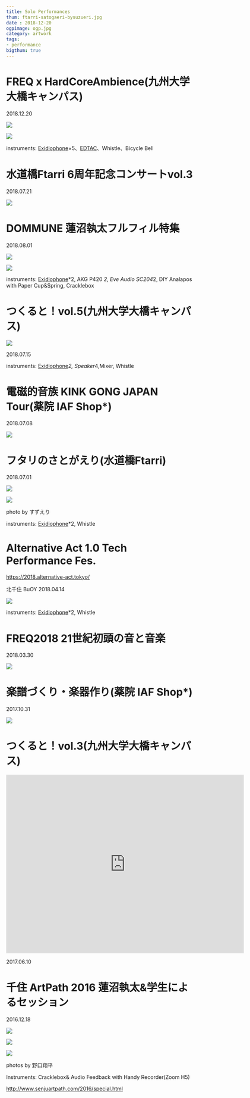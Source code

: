 ```yaml
---
title: Solo Performances
thum: ftarri-satogaeri-bysuzueri.jpg
date : 2018-12-20
ogpimage: ogp.jpg
category: artwork
tags:
- performance
bigthum: true
---
```


# FREQ x HardCoreAmbience(九州大学大橋キャンパス)

2018.12.20

![](freq-ha2.jpg)

![](freq-ha1.jpg)

instruments: [Exidiophone](/works/exidiophone)×5、[EDTAC](/works/edtac)、Whistle、Bicycle Bell

# 水道橋Ftarri 6周年記念コンサートvol.3

2018.07.21

![](ftarri-6thaniv.JPG)

# DOMMUNE 蓮沼執太フルフィル特集

2018.08.01

![](dommune1.jpg)

![](dommune2.jpg)

instruments: [Exidiophone](/works/exidiophone)*2, AKG P420 *2, Eve Audio SC204*2, DIY Analapos with Paper Cup&Spring, Cracklebox

# つくると！vol.5(九州大学大橋キャンパス)

![](tsukuruto2018.jpg)

2018.07.15

instruments: [Exidiophone](/works/exidiophone)*2, Speaker*4,Mixer, Whistle

# 電磁的音族 KINK GONG JAPAN Tour(薬院 IAF Shop*)

2018.07.08

![](kinkgong-set.JPG)


# フタリのさとがえり(水道橋Ftarri)

2018.07.01

![](ftarri-satogaeri.jpg)

![](ftarri-satogaeri-bysuzueri.jpg)

photo by すずえり

instruments: [Exidiophone](/works/exidiophone)*2, Whistle

# Alternative Act 1.0 Tech Performance Fes.

https://2018.alternative-act.tokyo/

北千住 BuOY
2018.04.14

![](aa_tpf_exidiophone.jpg)

instruments: [Exidiophone](/works/exidiophone)*2, Whistle

# FREQ2018 21世紀初頭の音と音楽

2018.03.30

![](freq2018.JPG)

# 楽譜づくり・楽器作り(薬院 IAF Shop*)

2017.10.31

![](iaf_171001.jpg)

# つくると！vol.3(九州大学大橋キャンパス)

<iframe src="https://player.vimeo.com/video/228039554" width="640" height="480" frameborder="0" webkitallowfullscreen mozallowfullscreen allowfullscreen></iframe>

2017.06.10

# 千住 ArtPath 2016 蓮沼執太&学生によるセッション

2016.12.18

![](artpath_hasunuma1.jpg)

![](artpath_hasunuma2.jpg)

![](artpath_hasunuma3.jpg)

photos by 野口翔平

Instruments: Cracklebox& Audio Feedback with Handy Recorder(Zoom H5)

<http://www.senjuartpath.com/2016/special.html>
